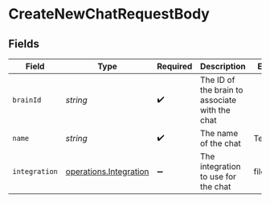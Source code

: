 # CreateNewChatRequestBody


## Fields

| Field                                                            | Type                                                             | Required                                                         | Description                                                      | Example                                                          |
| ---------------------------------------------------------------- | ---------------------------------------------------------------- | ---------------------------------------------------------------- | ---------------------------------------------------------------- | ---------------------------------------------------------------- |
| `brainId`                                                        | *string*                                                         | :heavy_check_mark:                                               | The ID of the brain to associate with the chat                   |                                                                  |
| `name`                                                           | *string*                                                         | :heavy_check_mark:                                               | The name of the chat                                             | Test_chat2                                                       |
| `integration`                                                    | [operations.Integration](../../models/operations/integration.md) | :heavy_minus_sign:                                               | The integration to use for the chat                              | files                                                            |